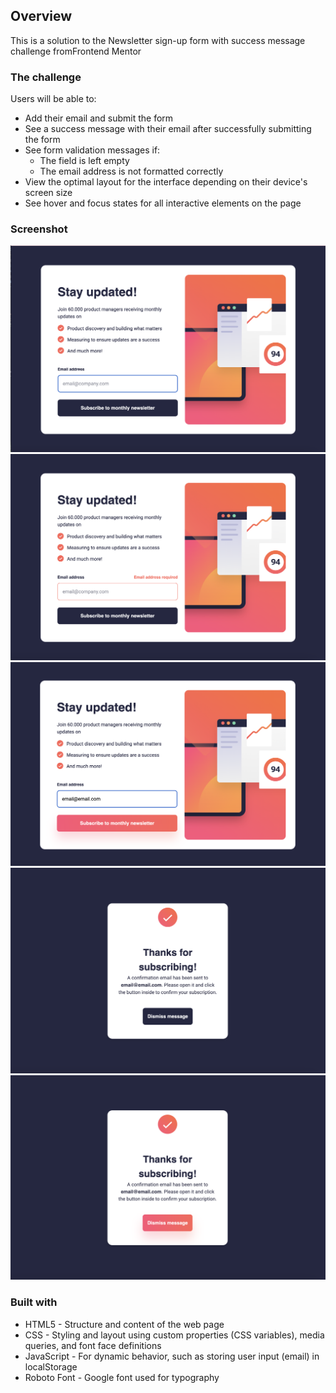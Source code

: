 

## Overview
This is a solution to the Newsletter sign-up form with success message challenge fromFrontend Mentor

### The challenge
Users will be able to:

- Add their email and submit the form
- See a success message with their email after successfully submitting the form
- See form validation messages if:
  - The field is left empty
  - The email address is not formatted correctly
- View the optimal layout for the interface depending on their device's screen size
- See hover and focus states for all interactive elements on the page

### Screenshot

![](./design/Newsletter_Page.png)
![](./design/Newsletter_Email_Required.png)
![](./design/Newsletter_Button.png)
![](./design/Success_Newsletter.png)
![](./design/Success_Newsletter_Button.png)


### Built with

- HTML5 - Structure and content of the web page
- CSS - Styling and layout using custom properties (CSS variables), media queries, and font face definitions
- JavaScript - For dynamic behavior, such as storing user input (email) in localStorage
- Roboto Font - Google font used for typography
